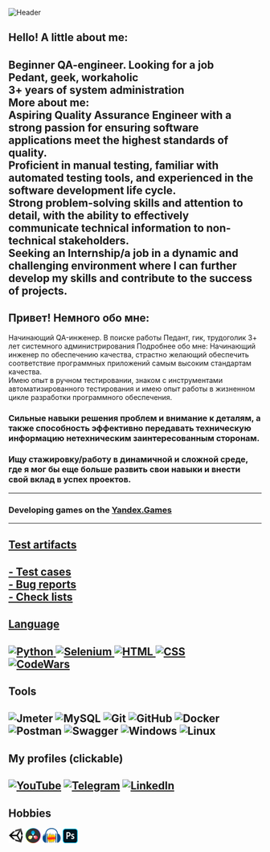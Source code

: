 ![Header](https://github.com/FDDQA/FDDQA/blob/main/Assets/logo.png)

## Hello! A little about me:
Beginner QA-engineer. Looking for a job </br>
Pedant, geek, workaholic </br>
3+ years of system administration</br>
More about me:</br>
Aspiring Quality Assurance Engineer with a strong passion for ensuring software applications meet the highest standards of quality. </br>
Proficient in manual testing, familiar with automated testing tools, and experienced in the software development life cycle. </br>
Strong problem-solving skills and attention to detail, with the ability to effectively communicate technical information to non-technical stakeholders. </br>
Seeking an Internship/a job in a dynamic and challenging environment where I can further develop my skills and contribute to the success of projects.</br>
---
## Привет! Немного обо мне:
Начинающий QA-инженер. В поиске работы
Педант, гик, трудоголик
3+ лет системного администрирования
Подробнее обо мне:
Начинающий инженер по обеспечению качества, страстно желающий обеспечить соответствие программных приложений самым высоким стандартам качества. </br>
Имею опыт в ручном тестировании, знаком с инструментами автоматизированного тестирования и имею опыт работы в жизненном цикле разработки программного обеспечения.</br>
### Сильные навыки решения проблем и внимание к деталям, а также способность эффективно передавать техническую информацию нетехническим заинтересованным сторонам. </br>
### Ищу стажировку/работу в динамичной и сложной среде, где я мог бы еще больше развить свои навыки и внести свой вклад в успех проектов. </br>
---
### Developing games on the <a href="https://clck.ru/33VGY5">Yandex.Games
---
## Test artifacts 
<a href ="https://github.com/FDDQA/FDDQA/tree/main/Test%20cases">- Test cases <br>
<a href ="https://github.com/FDDQA/FDDQA/tree/main/Bug%20reports">- Bug reports <br>
<a href="https://github.com/FDDQA/FDDQA/tree/main/Check%20lists">- Check lists
---
## Language
![Python](https://img.shields.io/badge/-Python-090909?style=for-the-badge&logo=Python)
![Selenium](https://img.shields.io/badge/-Selenium-090909?style=for-the-badge&logo=Selenium)
![HTML](https://img.shields.io/badge/-HTML-090909?style=for-the-badge&logo=HTML5)
![CSS](https://img.shields.io/badge/-CSS-090909?style=for-the-badge&logo=CSS3)
</br>
[![CodeWars](https://www.codewars.com/users/DmitryF/badges/small)](https://www.codewars.com/users/DmitryF)
---
## Tools
![Jmeter](https://img.shields.io/badge/-Jmeter-090909?style=for-the-badge&logo=Apache)
![MySQL](https://img.shields.io/badge/-MySQL-090909?style=for-the-badge&logo=MySQL)
![Git](https://img.shields.io/badge/-Git-090909?style=for-the-badge&logo=Git)
![GitHub](https://img.shields.io/badge/-GitHub-090909?style=for-the-badge&logo=GitHub)
![Docker](https://img.shields.io/badge/-Docker-090909?style=for-the-badge&logo=Docker)
![Postman](https://img.shields.io/badge/-Postman-090909?style=for-the-badge&logo=Postman)
![Swagger](https://img.shields.io/badge/-Swagger-090909?style=for-the-badge&logo=Swagger)
![Windows](https://img.shields.io/badge/-Windows-090909?style=for-the-badge&logo=Windows&logoColor=blue)
![Linux](https://img.shields.io/badge/-Linux-090909?style=for-the-badge&logo=Linux)
---
## My profiles (clickable)
[![YouTube](https://img.shields.io/badge/-YouTube-090909?style=for-the-badge&logo=YouTube&logoColor=firebrick)](https://www.youtube.com/channel/UC1mMX5nDu7uEQNDmcIf4Cpw)
[![Telegram](https://img.shields.io/badge/-Telegram-090909?style=for-the-badge&logo=Telegram)](https://t.me/Dmitrii_FDD)
[![LinkedIn](https://img.shields.io/badge/-LinkedIn-090909?style=for-the-badge&logo=LinkedIn)](https://www.linkedin.com/in/dmitrii-falaleev-308134237/)
---
## Hobbies
![Unity](https://github.com/FDDQA/FDDQA/blob/main/Assets/unity.png)
![Davinci Resolve](https://github.com/FDDQA/FDDQA/blob/main/Assets/davinci.png)
![Audacity](https://github.com/FDDQA/FDDQA/blob/main/Assets/audacity.png)
![Photoshop](https://github.com/FDDQA/FDDQA/blob/main/Assets/ps.png)

